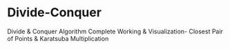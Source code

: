 # Divide-Conquer
Divide &amp; Conquer Algorithm Complete Working &amp; Visualization- Closest Pair of Points &amp; Karatsuba Multiplication

